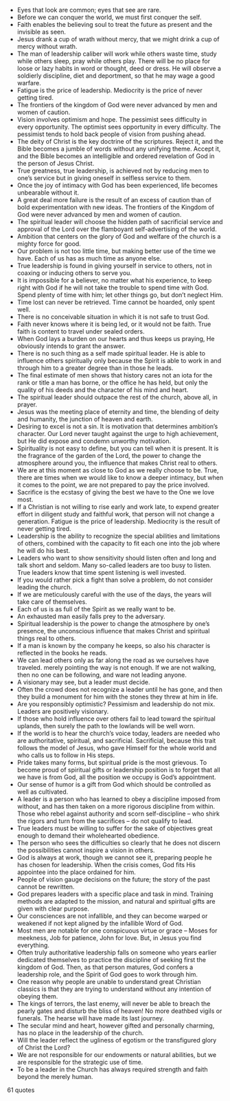  - Eyes that look are common; eyes that see are rare.
 - Before we can conquer the world, we must first conquer the self.
 - Faith enables the believing soul to treat the future as present and the invisible as seen.
 - Jesus drank a cup of wrath without mercy, that we might drink a cup of mercy without wrath.
 - The man of leadership caliber will work while others waste time, study while others sleep, pray while others play. There will be no place for loose or lazy habits in word or thought, deed or dress. He will observe a soldierly discipline, diet and deportment, so that he may wage a good warfare.
 - Fatigue is the price of leadership. Mediocrity is the price of never getting tired.
 - The frontiers of the kingdom of God were never advanced by men and women of caution.
 - Vision involves optimism and hope. The pessimist sees difficulty in every opportunity. The optimist sees opportunity in every difficulty. The pessimist tends to hold back people of vision from pushing ahead.
 - The deity of Christ is the key doctrine of the scriptures. Reject it, and the Bible becomes a jumble of words without any unifying theme. Accept it, and the Bible becomes an intelligible and ordered revelation of God in the person of Jesus Christ.
 - True greatness, true leadership, is achieved not by reducing men to one’s service but in giving oneself in selfless service to them.
 - Once the joy of intimacy with God has been experienced, life becomes unbearable without it.
 - A great deal more failure is the result of an excess of caution than of bold experimentation with new ideas. The frontiers of the Kingdom of God were never advanced by men and women of caution.
 - The spiritual leader will choose the hidden path of sacrificial service and approval of the Lord over the flamboyant self-advertising of the world.
 - Ambition that centers on the glory of God and welfare of the church is a mighty force for good.
 - Our problem is not too little time, but making better use of the time we have. Each of us has as much time as anyone else.
 - True leadership is found in giving yourself in service to others, not in coaxing or inducing others to serve you.
 - It is impossible for a believer, no matter what his experience, to keep right with God if he will not take the trouble to spend time with God. Spend plenty of time with him; let other things go, but don’t neglect Him.
 - Time lost can never be retrieved. Time cannot be hoarded, only spent well.
 - There is no conceivable situation in which it is not safe to trust God.
 - Faith never knows where it is being led, or it would not be faith. True faith is content to travel under sealed orders.
 - When God lays a burden on our hearts and thus keeps us praying, He obviously intends to grant the answer.
 - There is no such thing as a self made spiritual leader. He is able to influence others spiritually only because the Spirit is able to work in and through him to a greater degree than in those he leads.
 - The final estimate of men shows that history cares not an iota for the rank or title a man has borne, or the office he has held, but only the quality of his deeds and the character of his mind and heart.
 - The spiritual leader should outpace the rest of the church, above all, in prayer.
 - Jesus was the meeting place of eternity and time, the blending of deity and humanity, the junction of heaven and earth.
 - Desiring to excel is not a sin. It is motivation that determines ambition’s character. Our Lord never taught against the urge to high achievement, but He did expose and condemn unworthy motivation.
 - Spirituality is not easy to define, but you can tell when it is present. It is the fragrance of the garden of the Lord, the power to change the atmosphere around you, the influence that makes Christ real to others.
 - We are at this moment as close to God as we really choose to be. True, there are times when we would like to know a deeper intimacy, but when it comes to the point, we are not prepared to pay the price involved.
 - Sacrifice is the ecstasy of giving the best we have to the One we love most.
 - If a Christian is not willing to rise early and work late, to expend greater effort in diligent study and faithful work, that person will not change a generation. Fatigue is the price of leadership. Mediocrity is the result of never getting tired.
 - Leadership is the ability to recognize the special abilities and limitations of others, combined with the capacity to fit each one into the job where he will do his best.
 - Leaders who want to show sensitivity should listen often and long and talk short and seldom. Many so-called leaders are too busy to listen. True leaders know that time spent listening is well invested.
 - If you would rather pick a fight than solve a problem, do not consider leading the church.
 - If we are meticulously careful with the use of the days, the years will take care of themselves.
 - Each of us is as full of the Spirit as we really want to be.
 - An exhausted man easily falls prey to the adversary.
 - Spiritual leadership is the power to change the atmosphere by one’s presence, the unconscious influence that makes Christ and spiritual things real to others.
 - If a man is known by the company he keeps, so also his character is reflected in the books he reads.
 - We can lead others only as far along the road as we ourselves have traveled. merely pointing the way is not enough. If we are not walking, then no one can be following, and ware not leading anyone.
 - A visionary may see, but a leader must decide.
 - Often the crowd does not recognize a leader until he has gone, and then they build a monument for him with the stones they threw at him in life.
 - Are you responsibly optimistic? Pessimism and leadership do not mix. Leaders are positively visionary.
 - If those who hold influence over others fail to lead toward the spiritual uplands, then surely the path to the lowlands will be well worn.
 - If the world is to hear the church’s voice today, leaders are needed who are authoritative, spiritual, and sacrificial. Sacrificial, because this trait follows the model of Jesus, who gave Himself for the whole world and who calls us to follow in His steps.
 - Pride takes many forms, but spiritual pride is the most grievous. To become proud of spiritual gifts or leadership position is to forget that all we have is from God, all the position we occupy is God’s appointment.
 - Our sense of humor is a gift from God which should be controlled as well as cultivated.
 - A leader is a person who has learned to obey a discipline imposed from without, and has then taken on a more rigorous discipline from within. Those who rebel against authority and scorn self-discipline – who shirk the rigors and turn from the sacrifices – do not qualify to lead.
 - True leaders must be willing to suffer for the sake of objectives great enough to demand their wholehearted obedience.
 - The person who sees the difficulties so clearly that he does not discern the possibilities cannot inspire a vision in others.
 - God is always at work, though we cannot see it, preparing people he has chosen for leadership. When the crisis comes, God fits His appointee into the place ordained for him.
 - People of vision gauge decisions on the future; the story of the past cannot be rewritten.
 - God prepares leaders with a specific place and task in mind. Training methods are adapted to the mission, and natural and spiritual gifts are given with clear purpose.
 - Our consciences are not infallible, and they can become warped or weakened if not kept aligned by the infallible Word of God.
 - Most men are notable for one conspicuous virtue or grace – Moses for meekness, Job for patience, John for love. But, in Jesus you find everything.
 - Often truly authoritative leadership falls on someone who years earlier dedicated themselves to practice the discipline of seeking first the kingdom of God. Then, as that person matures, God confers a leadership role, and the Spirit of God goes to work through him.
 - One reason why people are unable to understand great Christian classics is that they are trying to understand without any intention of obeying them.
 - The kings of terrors, the last enemy, will never be able to breach the pearly gates and disturb the bliss of heaven! No more deathbed vigils or funerals. The hearse will have made its last journey.
 - The secular mind and heart, however gifted and personally charming, has no place in the leadership of the church.
 - Will the leader reflect the ugliness of egotism or the transfigured glory of Christ the Lord?
 - We are not responsible for our endowments or natural abilities, but we are responsible for the strategic use of time.
 - To be a leader in the Church has always required strength and faith beyond the merely human.

61 quotes